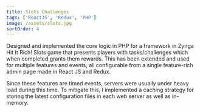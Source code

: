 ```yaml
---
title: Slots Challenges
tags: ['ReactJS', 'Redux', 'PHP']
image: /assets/slots.jpg
sortOrder: 4
---
```


Designed and implemented the core logic in PHP for a framework in Zynga Hit It Rich! Slots game that presents players with tasks/challenges which when completed grants them rewards. This has been extended and used for multiple features and events, all configurable from a single feature-rich admin page made in React JS and Redux.

Since these features are timed events, servers were usually under heavy load during this time. To mitigate this, I implemented a caching strategy for storing the latest configuration files in each web server as well as in-memory. 